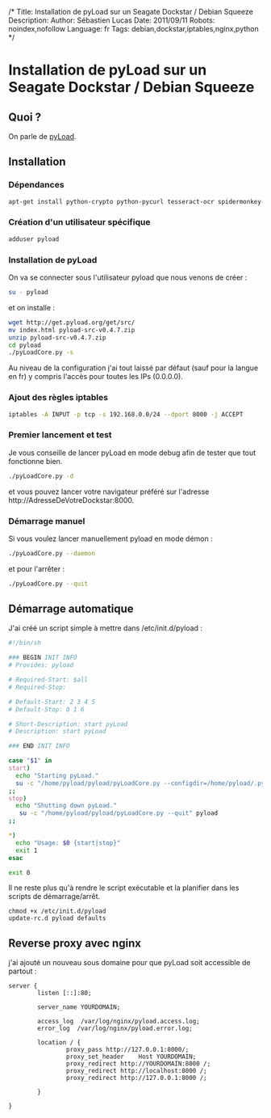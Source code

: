 /*
Title: Installation de pyLoad sur un Seagate Dockstar / Debian Squeeze
Description: 
Author: Sébastien Lucas
Date: 2011/09/11
Robots: noindex,nofollow
Language: fr
Tags: debian,dockstar,iptables,nginx,python
*/
# Installation de pyLoad sur un Seagate Dockstar / Debian Squeeze

## Quoi ?
On parle de [pyLoad](http://pyload.org/).
## Installation

### Dépendances
```bash
apt-get install python-crypto python-pycurl tesseract-ocr spidermonkey-bin python-imaging
```
### Création d'un utilisateur spécifique

```bash
adduser pyload
```
### Installation de pyLoad

On va se connecter sous l'utilisateur pyload que nous venons de créer :
```bash
su - pyload
```
et on installe :
```bash
wget http://get.pyload.org/get/src/
mv index.html pyload-src-v0.4.7.zip
unzip pyload-src-v0.4.7.zip
cd pyload
./pyLoadCore.py -s
```
Au niveau de la configuration j'ai tout laissé par défaut (sauf pour la langue en fr) y compris l'accès pour toutes les IPs (0.0.0.0).
### Ajout des règles iptables

```bash
iptables -A INPUT -p tcp -s 192.168.0.0/24 --dport 8000 -j ACCEPT
```
### Premier lancement et test

Je vous conseille de lancer pyLoad en mode debug afin de tester que tout fonctionne bien.
```bash
./pyLoadCore.py -d
```
et vous pouvez lancer votre navigateur préféré sur l'adresse http://AdresseDeVotreDockstar:8000.
### Démarrage manuel

Si vous voulez lancer manuellement pyload en mode démon :
```bash
./pyLoadCore.py --daemon
```
et pour l'arrêter :
```bash
./pyLoadCore.py --quit
```
## Démarrage automatique

J'ai créé un script simple à mettre dans /etc/init.d/pyload :
```bash
#!/bin/sh

### BEGIN INIT INFO
# Provides: pyload

# Required-Start: $all
# Required-Stop:

# Default-Start: 2 3 4 5
# Default-Stop: 0 1 6

# Short-Description: start pyLoad
# Description: start pyLoad

### END INIT INFO

case "$1" in
start)
  echo "Starting pyLoad."
  su -c "/home/pyload/pyload/pyLoadCore.py --configdir=/home/pyload/.pyload --daemon" pyload
;;
stop)
  echo "Shutting down pyLoad."
   su -c "/home/pyload/pyload/pyLoadCore.py --quit" pyload
;;

*)
  echo "Usage: $0 {start|stop}"
  exit 1
esac

exit 0
```

Il ne reste plus qu'à rendre le script exécutable et la planifier dans les scripts de démarrage/arrêt.
```
chmod +x /etc/init.d/pyload
update-rc.d pyload defaults
```
## Reverse proxy avec nginx

j'ai ajouté un nouveau sous domaine pour que pyLoad soit accessible de partout :
```
server {
        listen [::]:80;

        server_name YOURDOMAIN;

        access_log  /var/log/nginx/pyload.access.log;
        error_log  /var/log/nginx/pyload.error.log;

        location / {
                proxy_pass http://127.0.0.1:8000/;
                proxy_set_header    Host YOURDOMAIN;
                proxy_redirect http://YOURDOMAIN:8000 /;
                proxy_redirect http://localhost:8000 /;
                proxy_redirect http://127.0.0.1:8000 /;

        }

}
```






